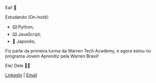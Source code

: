 Eai! 🤙

Estudando (On-hold): 
* ⌨️ Python; 
* ⌨️ JavaScript; 
* 🗾 Japonês;
           
Fiz parte da primeira turma da Warren Tech Academy, e agora estou no programa Jovem Aprendiz pela Warren Brasil!

Ele/ Dele 🏳️‍🌈

[Linkedin](https://www.linkedin.com/in/paulin-marcio/) | [Email](paulin.marcio@hotmail.com)
